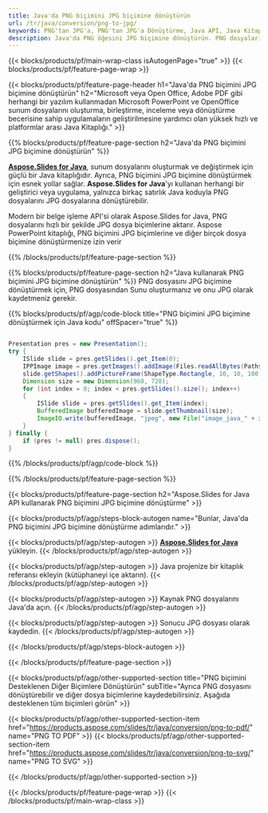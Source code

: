 ```yaml
---
title: Java'da PNG biçimini JPG biçimine dönüştürün
url: /tr/java/conversion/png-to-jpg/
keywords: PNG'tan JPG'a, PNG'tan JPG'a Dönüştürme, Java API, Java Kitaplığı, PNG, JPG
description: Java'da PNG öğesini JPG biçimine dönüştürün. PNG dosyalarını JPG dosyalarına dönüştürmek için Java kitaplığı API'sini kullanın
---
```


{{< blocks/products/pf/main-wrap-class isAutogenPage="true" >}}
{{< blocks/products/pf/feature-page-wrap >}}

{{< blocks/products/pf/feature-page-header h1="Java'da PNG biçimini JPG biçimine dönüştürün" h2="Microsoft veya Open Office, Adobe PDF gibi herhangi bir yazılım kullanmadan Microsoft PowerPoint ve OpenOffice sunum dosyalarını oluşturma, birleştirme, inceleme veya dönüştürme becerisine sahip uygulamaların geliştirilmesine yardımcı olan yüksek hızlı ve platformlar arası Java Kitaplığı." >}}

{{% blocks/products/pf/feature-page-section h2="Java'da PNG biçimini JPG biçimine dönüştürün" %}}

[**Aspose.Slides for Java**](https://products.aspose.com/slides/tr/java/), sunum dosyalarını oluşturmak ve değiştirmek için güçlü bir Java kitaplığıdır. Ayrıca, PNG biçimini JPG biçimine dönüştürmek için esnek yollar sağlar. **Aspose.Slides for Java**'yı kullanan herhangi bir geliştirici veya uygulama, yalnızca birkaç satırlık Java koduyla PNG dosyalarını JPG dosyalarına dönüştürebilir.

Modern bir belge işleme API'si olarak Aspose.Slides for Java, PNG dosyalarını hızlı bir şekilde JPG dosya biçimlerine aktarır. Aspose PowerPoint kitaplığı, PNG biçimini JPG biçimlerine ve diğer birçok dosya biçimine dönüştürmenize izin verir

{{% /blocks/products/pf/feature-page-section %}}

{{% blocks/products/pf/feature-page-section  h2="Java kullanarak PNG biçimini JPG biçimine dönüştürün" %}}
PNG dosyasını JPG biçimine dönüştürmek için, PNG dosyasından Sunu oluşturmanız ve onu JPG olarak kaydetmeniz gerekir.

{{% blocks/products/pf/agp/code-block title="PNG biçimini JPG biçimine dönüştürmek için Java kodu" offSpacer="true" %}}

```java

Presentation pres = new Presentation();
try {
    ISlide slide = pres.getSlides().get_Item(0);
	IPPImage image = pres.getImages().addImage(Files.readAllBytes(Paths.get("image.png")));
	slide.getShapes().addPictureFrame(ShapeType.Rectangle, 10, 10, 100, 100, image);
    Dimension size = new Dimension(960, 720);
    for (int index = 0; index < pres.getSlides().size(); index++)
    {
        ISlide slide = pres.getSlides().get_Item(index);
        BufferedImage bufferedImage = slide.getThumbnail(size);
        ImageIO.write(bufferedImage, "jpeg", new File("image_java_" + index + ".jpg"));
    }
} finally {
    if (pres != null) pres.dispose();
}
```


{{% /blocks/products/pf/agp/code-block %}}

{{% /blocks/products/pf/feature-page-section %}}

{{< blocks/products/pf/feature-page-section  h2="Aspose.Slides for Java API kullanarak PNG biçimini JPG biçimine dönüştürme" >}}

{{< blocks/products/pf/agp/steps-block-autogen name="Bunlar, Java'da PNG biçimini JPG biçimine dönüştürme adımlarıdır." >}}

{{< blocks/products/pf/agp/step-autogen >}}
[**Aspose.Slides for Java**](https://products.aspose.com/slides/tr/java/) yükleyin.
{{< /blocks/products/pf/agp/step-autogen >}}

{{< blocks/products/pf/agp/step-autogen >}}
Java projenize bir kitaplık referansı ekleyin (kütüphaneyi içe aktarın).
{{< /blocks/products/pf/agp/step-autogen >}}

{{< blocks/products/pf/agp/step-autogen >}}
Kaynak PNG dosyalarını Java'da açın.
{{< /blocks/products/pf/agp/step-autogen >}}

{{< blocks/products/pf/agp/step-autogen >}}
Sonucu JPG dosyası olarak kaydedin.
{{< /blocks/products/pf/agp/step-autogen >}}

{{< /blocks/products/pf/agp/steps-block-autogen >}}

{{< /blocks/products/pf/feature-page-section >}}

{{< blocks/products/pf/agp/other-supported-section title="PNG biçimini Desteklenen Diğer Biçimlere Dönüştürün" subTitle="Ayrıca PNG dosyasını dönüştürebilir ve diğer dosya biçimlerine kaydedebilirsiniz. Aşağıda desteklenen tüm biçimleri görün" >}}

{{< blocks/products/pf/agp/other-supported-section-item href="https://products.aspose.com/slides/tr/java/conversion/png-to-pdf/" name="PNG TO PDF" >}}
{{< blocks/products/pf/agp/other-supported-section-item href="https://products.aspose.com/slides/tr/java/conversion/png-to-svg/" name="PNG TO SVG" >}}


{{< /blocks/products/pf/agp/other-supported-section >}}

{{< /blocks/products/pf/feature-page-wrap >}}
{{< /blocks/products/pf/main-wrap-class >}}